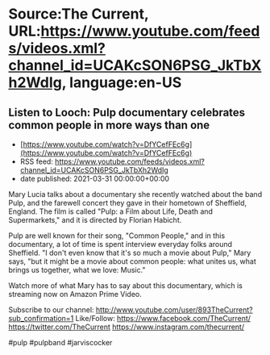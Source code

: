 # Source:The Current, URL:https://www.youtube.com/feeds/videos.xml?channel_id=UCAKcSON6PSG_JkTbXh2WdIg, language:en-US

## Listen to Looch: Pulp documentary celebrates common people in more ways than one
 - [https://www.youtube.com/watch?v=DfYCefFEc6g](https://www.youtube.com/watch?v=DfYCefFEc6g)
 - RSS feed: https://www.youtube.com/feeds/videos.xml?channel_id=UCAKcSON6PSG_JkTbXh2WdIg
 - date published: 2021-03-31 00:00:00+00:00

Mary Lucia talks about a documentary she recently watched about the band Pulp, and the farewell concert they gave in their hometown of Sheffield, England. The film is called "Pulp: a Film about Life, Death and Supermarkets," and it is directed by Florian Habicht.

Pulp are well known for their song, "Common People," and in this documentary, a lot of time is spent interview everyday folks around Sheffield. "I don't even know that it's so much a movie about Pulp," Mary says, "but it might be a movie about common people: what unites us, what brings us together, what we love: Music."

Watch more of what Mary has to say about this documentary, which is streaming now on Amazon Prime Video.

Subscribe to our channel:
http://www.youtube.com/user/893TheCurrent?sub_confirmation=1
Like/Follow:
https://www.facebook.com/TheCurrent/
https://twitter.com/TheCurrent
https://www.instagram.com/thecurrent/

#pulp #pulpband #jarviscocker

